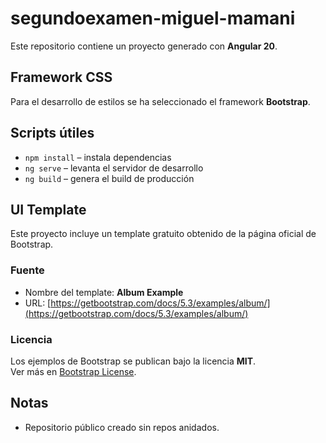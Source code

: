 # segundoexamen-miguel-mamani

Este repositorio contiene un proyecto generado con **Angular 20**.

## Framework CSS
Para el desarrollo de estilos se ha seleccionado el framework **Bootstrap**.  

## Scripts útiles
- `npm install` – instala dependencias
- `ng serve` – levanta el servidor de desarrollo
- `ng build` – genera el build de producción

## UI Template

Este proyecto incluye un template gratuito obtenido de la página oficial de Bootstrap.

### Fuente
- Nombre del template: **Album Example**
- URL: [https://getbootstrap.com/docs/5.3/examples/album/](https://getbootstrap.com/docs/5.3/examples/album/)

### Licencia
Los ejemplos de Bootstrap se publican bajo la licencia **MIT**.  
Ver más en [Bootstrap License](https://github.com/twbs/bootstrap/blob/main/LICENSE).

## Notas
- Repositorio público creado sin repos anidados.
